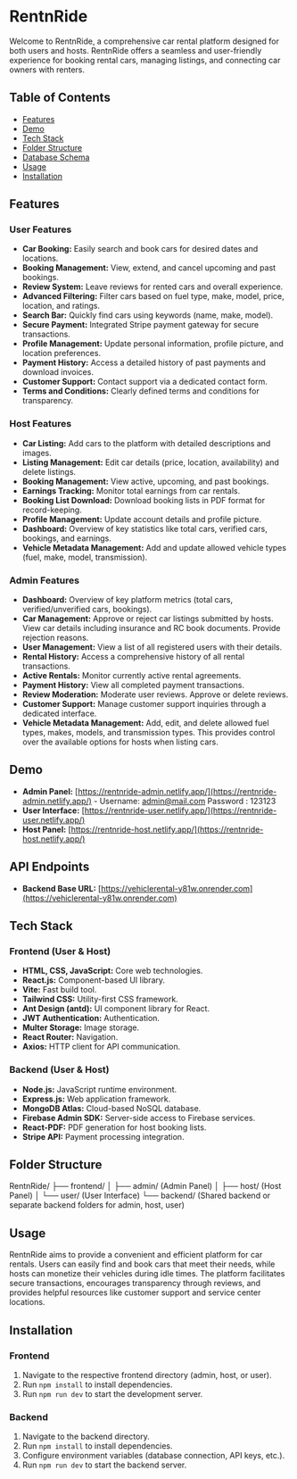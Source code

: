 # RentnRide

Welcome to RentnRide, a comprehensive car rental platform designed for both users and hosts. RentnRide offers a seamless and user-friendly experience for booking rental cars, managing listings, and connecting car owners with renters.

## Table of Contents

- [Features](#features)
- [Demo](#demo)
- [Tech Stack](#tech-stack)
- [Folder Structure](#folder-structure)
- [Database Schema](#database-schema)
- [Usage](#usage)
- [Installation](#installation)


## Features

### User Features

- **Car Booking:** Easily search and book cars for desired dates and locations.
- **Booking Management:** View, extend, and cancel upcoming and past bookings.
- **Review System:** Leave reviews for rented cars and overall experience.
- **Advanced Filtering:** Filter cars based on fuel type, make, model, price, location, and ratings.
- **Search Bar:** Quickly find cars using keywords (name, make, model).
- **Secure Payment:** Integrated Stripe payment gateway for secure transactions.
- **Profile Management:** Update personal information, profile picture, and location preferences.
- **Payment History:** Access a detailed history of past payments and download invoices.
- **Customer Support:** Contact support via a dedicated contact form.
- **Terms and Conditions:** Clearly defined terms and conditions for transparency.

### Host Features

- **Car Listing:** Add cars to the platform with detailed descriptions and images.
- **Listing Management:** Edit car details (price, location, availability) and delete listings.
- **Booking Management:** View active, upcoming, and past bookings.
- **Earnings Tracking:** Monitor total earnings from car rentals.
- **Booking List Download:** Download booking lists in PDF format for record-keeping.
- **Profile Management:** Update account details and profile picture.
- **Dashboard:** Overview of key statistics like total cars, verified cars, bookings, and earnings.
- **Vehicle Metadata Management:** Add and update allowed vehicle types (fuel, make, model, transmission).


### Admin Features

- **Dashboard:**  Overview of key platform metrics (total cars, verified/unverified cars, bookings).
- **Car Management:** Approve or reject car listings submitted by hosts.  View car details including insurance and RC book documents.  Provide rejection reasons.
- **User Management:** View a list of all registered users with their details.
- **Rental History:** Access a comprehensive history of all rental transactions.
- **Active Rentals:** Monitor currently active rental agreements.
- **Payment History:** View all completed payment transactions.
- **Review Moderation:** Moderate user reviews.  Approve or delete reviews.
- **Customer Support:** Manage customer support inquiries through a dedicated interface.
- **Vehicle Metadata Management:** Add, edit, and delete allowed fuel types, makes, models, and transmission types.  This provides control over the available options for hosts when listing cars.

## Demo

- **Admin Panel:** [https://rentnride-admin.netlify.app/](https://rentnride-admin.netlify.app/)   - Username: admin@mail.com Password : 123123
- **User Interface:** [https://rentnride-user.netlify.app/](https://rentnride-user.netlify.app/)
- **Host Panel:** [https://rentnride-host.netlify.app/](https://rentnride-host.netlify.app/)


## API Endpoints 

- **Backend Base URL:** [https://vehiclerental-y81w.onrender.com](https://vehiclerental-y81w.onrender.com)

## Tech Stack

### Frontend (User & Host)

- **HTML, CSS, JavaScript:** Core web technologies.
- **React.js:**  Component-based UI library.
- **Vite:** Fast build tool.
- **Tailwind CSS:** Utility-first CSS framework.
- **Ant Design (antd):**  UI component library for React.
- **JWT Authentication:** Authentication.
- **Multer Storage:** Image storage.
- **React Router:** Navigation.
- **Axios:** HTTP client for API communication.

### Backend (User & Host)

- **Node.js:** JavaScript runtime environment.
- **Express.js:** Web application framework.
- **MongoDB Atlas:** Cloud-based NoSQL database.
- **Firebase Admin SDK:** Server-side access to Firebase services.
- **React-PDF:** PDF generation for host booking lists.
- **Stripe API:** Payment processing integration.


## Folder Structure

RentnRide/
├── frontend/
│ ├── admin/ (Admin Panel)
│ ├── host/ (Host Panel)
│ └── user/ (User Interface)
└── backend/ (Shared backend or separate backend folders for admin, host, user)



## Usage

RentnRide aims to provide a convenient and efficient platform for car rentals. Users can easily find and book cars that meet their needs, while hosts can monetize their vehicles during idle times. The platform facilitates secure transactions, encourages transparency through reviews, and provides helpful resources like customer support and service center locations.


## Installation

### Frontend

1. Navigate to the respective frontend directory (admin, host, or user).
2. Run `npm install` to install dependencies.
3. Run `npm run dev` to start the development server.


### Backend

1. Navigate to the backend directory.
2. Run `npm install` to install dependencies.
3. Configure environment variables (database connection, API keys, etc.).
4. Run `npm run dev` to start the backend server.
